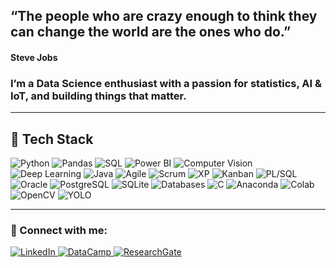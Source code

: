 
## “The people who are crazy enough to think they can change the world are the ones who do.”
#### Steve Jobs

### I’m a Data Science enthusiast with a passion for statistics, AI & IoT, and building things that matter.
---

## 🔧 Tech Stack

![Python](https://img.shields.io/badge/Python-3776AB?style=flat&logo=python&logoColor=white)
![Pandas](https://img.shields.io/badge/Pandas-150458?style=flat&logo=pandas&logoColor=white)
![SQL](https://img.shields.io/badge/SQL-4479A1?style=flat&logo=mysql&logoColor=white)
![Power BI](https://img.shields.io/badge/Power%20BI-F2C811?style=flat&logo=powerbi&logoColor=black)
![Computer Vision](https://img.shields.io/badge/Computer%20Vision-000000?style=flat)
![Deep Learning](https://img.shields.io/badge/Deep%20Learning-FF6F00?style=flat)
![Java](https://img.shields.io/badge/Java-007396?style=flat&logo=java&logoColor=white)
![Agile](https://img.shields.io/badge/Agile-0052CC?style=flat)
![Scrum](https://img.shields.io/badge/Scrum-6DB33F?style=flat)
![XP](https://img.shields.io/badge/Extreme%20Programming-BD2C00?style=flat)
![Kanban](https://img.shields.io/badge/Kanban-5C2D91?style=flat)
![PL/SQL](https://img.shields.io/badge/PL%2FSQL-F80000?style=flat)
![Oracle](https://img.shields.io/badge/Oracle-F80000?style=flat&logo=oracle&logoColor=white)
![PostgreSQL](https://img.shields.io/badge/PostgreSQL-336791?style=flat&logo=postgresql&logoColor=white)
![SQLite](https://img.shields.io/badge/SQLite-003B57?style=flat&logo=sqlite&logoColor=white)
![Databases](https://img.shields.io/badge/Databases-336791?style=flat)
![C](https://img.shields.io/badge/C-00599C?style=flat&logo=c&logoColor=white)
![Anaconda](https://img.shields.io/badge/Anaconda-42B029?style=flat&logo=anaconda&logoColor=white)
![Colab](https://img.shields.io/badge/Colab-F9AB00?style=flat&logo=googlecolab&logoColor=black)
![OpenCV](https://img.shields.io/badge/OpenCV-5C3EE8?style=flat&logo=opencv&logoColor=white)
![YOLO](https://img.shields.io/badge/YOLO-000000?style=flat)



---

### 🔗 Connect with me:
<a href="https://www.linkedin.com/in/abdullah-sharaf-2824151a5/" target="_blank">
  <img src="https://img.shields.io/badge/LinkedIn-blue?style=flat&logo=linkedin" alt="LinkedIn">
</a>
<a href="https://www.datacamp.com/portfolio/sharafcomputer" target="_blank">
  <img src="https://img.shields.io/badge/DataCamp-03EF62?style=flat&logo=datacamp&logoColor=white" alt="DataCamp">
</a>
<a href="https://www.researchgate.net/profile/Abdullah-Sharaf-4" target="_blank">
  <img src="https://img.shields.io/badge/ResearchGate-00CCBB?style=flat&logo=researchgate&logoColor=white" alt="ResearchGate">
</a>
